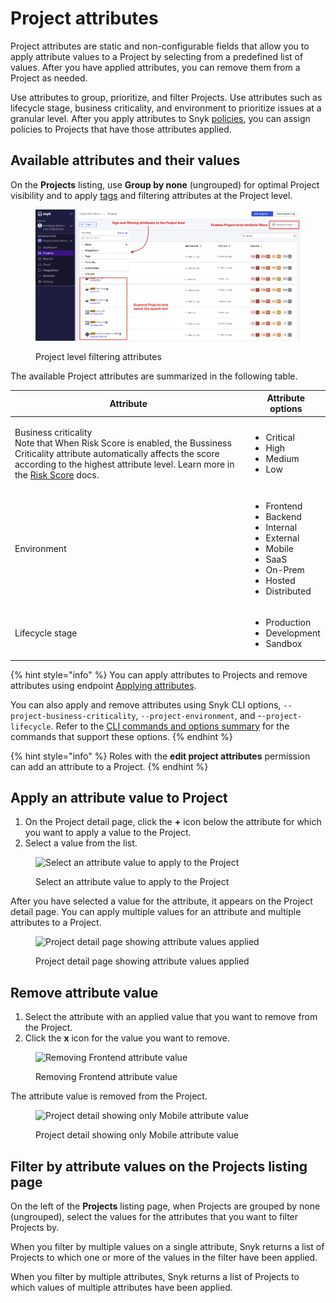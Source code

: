 # Project attributes

Project attributes are static and non-configurable fields that allow you to apply attribute values to a Project by selecting from a predefined list of values. After you have applied attributes, you can remove them from a Project as needed.

Use attributes to group, prioritize, and filter Projects. Use attributes such as lifecycle stage, business criticality, and environment to prioritize issues at a granular level. After you apply attributes to Snyk [policies](../../manage-risk/policies/), you can assign policies to Projects that have those attributes applied.

## **Available attributes and their values**

On the **Projects** listing, use **Group by none** (ungrouped) for optimal Project visibility and to apply [tags](project-tags.md) and filtering attributes at the Project level.

<figure><img src="../../.gitbook/assets/Screenshot 2023-01-23 at 18.07.46 (1) (1) (1) (1) (1) (1) (3).png" alt="Project level filtering attributes"><figcaption><p>Project level filtering attributes</p></figcaption></figure>

The available Project attributes are summarized in the following table.

| Attribute                                                                                                                                                                                                                                                                                                               | Attribute options                                                                                                                                           |
| ----------------------------------------------------------------------------------------------------------------------------------------------------------------------------------------------------------------------------------------------------------------------------------------------------------------------- | ----------------------------------------------------------------------------------------------------------------------------------------------------------- |
| <p>Business criticality<br>Note that When Risk Score is enabled, the Bussiness Criticality attribute automatically affects the score according to the highest attribute level. Learn more in the <a href="../../manage-risk/prioritize-issues-for-fixing/risk-score.md#business-criticality">Risk Score</a> docs.  </p> | <ul><li>Critical</li><li>High</li><li>Medium</li><li>Low</li></ul>                                                                                          |
| Environment                                                                                                                                                                                                                                                                                                             | <ul><li>Frontend</li><li>Backend</li><li>Internal</li><li>External</li><li>Mobile</li><li>SaaS</li><li>On-Prem</li><li>Hosted</li><li>Distributed</li></ul> |
| Lifecycle stage                                                                                                                                                                                                                                                                                                         | <ul><li>Production</li><li>Development</li><li>Sandbox</li></ul>                                                                                            |

{% hint style="info" %}
You can apply attributes to Projects and remove attributes using endpoint [Applying attributes](../../snyk-api/reference/projects-v1.md#org-orgid-project-projectid-attributes).

You can also apply and remove attributes using Snyk CLI options, `--project-business-criticality`, `--project-environment`, and -`-project-lifecycle`. Refer to the [CLI commands and options summary](../../snyk-cli/cli-commands-and-options-summary.md) for the commands that support these options.
{% endhint %}

{% hint style="info" %}
Roles with the **edit project attributes** permission can add an attribute to a Project.
{% endhint %}

## **Apply an attribute value to Project**

1. On the Project detail page, click the **+** icon below the attribute for which you want to apply a value to the Project.
2. Select a value from the list.

<figure><img src="../../.gitbook/assets/gs1.png" alt="Select an attribute value to apply to the Project"><figcaption><p>Select an attribute value to apply to the Project</p></figcaption></figure>

After you have selected a value for the attribute, it appears on the Project detail page. You can apply multiple values for an attribute and multiple attributes to a Project.

<figure><img src="../../.gitbook/assets/gs2.png" alt="Project detail page showing attribute values applied"><figcaption><p>Project detail page showing attribute values applied</p></figcaption></figure>

## **Remove attribute value**

1. Select the attribute with an applied value that you want to remove from the Project.
2. Click the **x** icon for the value you want to remove.

<figure><img src="../../.gitbook/assets/gs3.png" alt="Removing Frontend attribute value"><figcaption><p>Removing Frontend attribute value</p></figcaption></figure>

The attribute value is removed from the Project.

<figure><img src="../../.gitbook/assets/gs4.png" alt="Project detail showing only Mobile attribute value"><figcaption><p>Project detail showing only Mobile attribute value</p></figcaption></figure>

## **Filter by attribute values on the Projects listing page**

On the left of the **Projects** listing page, when Projects are grouped by none (ungrouped), select the values for the attributes that you want to filter Projects by.

When you filter by multiple values on a single attribute, Snyk returns a list of Projects to which one or more of the values in the filter have been applied.

When you filter by multiple attributes, Snyk returns a list of Projects to which values of multiple attributes have been applied.
